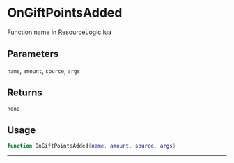 # OnGiftPointsAdded
Function name in ResourceLogic.lua
## Parameters
`name`, `amount`, `source`, `args`
## Returns
`none`
## Usage
```lua
function OnGiftPointsAdded(name, amount, source, args)
```
---
